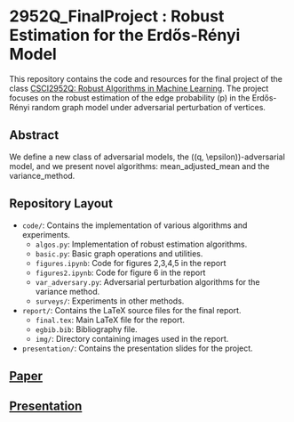 # 2952Q_FinalProject : Robust Estimation for the Erdős-Rényi Model

This repository contains the code and resources for the final project of the class [CSCI2952Q: Robust Algorithms in Machine Learning](https://cs.brown.edu/people/ycheng79/csci2952qf24.html). The project focuses on the robust estimation of the edge probability \(p\) in the Erdős-Rényi random graph model under adversarial perturbation of vertices.

## Abstract
We define a new class of adversarial models, the \((q, \epsilon)\)-adversarial model, and we present novel algorithms: mean_adjusted_mean and the variance_method.

## Repository Layout
- `code/`: Contains the implementation of various algorithms and experiments.
  - `algos.py`: Implementation of robust estimation algorithms.
  - `basic.py`: Basic graph operations and utilities.
  - `figures.ipynb`: Code for figures 2,3,4,5 in the report
  - `figures2.ipynb`: Code for figure 6 in the report
  - `var_adversary.py`: Adversarial perturbation algorithms for the variance method.
  - `surveys/`: Experiments in other methods.
- `report/`: Contains the LaTeX source files for the final report.
  - `final.tex`: Main LaTeX file for the report.
  - `egbib.bib`: Bibliography file.
  - `img/`: Directory containing images used in the report.
- `presentation/`: Contains the presentation slides for the project.

## [Paper](report/final.pdf)
## [Presentation](presentation/presentation.pdf)


